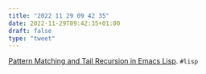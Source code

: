 ```yaml
---
title: "2022 11 29 09 42 35"
date: 2022-11-29T09:42:35+01:00
draft: false
type: "tweet"
---
```

[Pattern Matching and Tail Recursion in Emacs Lisp](https://arnesonium.com/2022/11/pattern-matching-tail-recursion-emacs-lisp). `#lisp`
